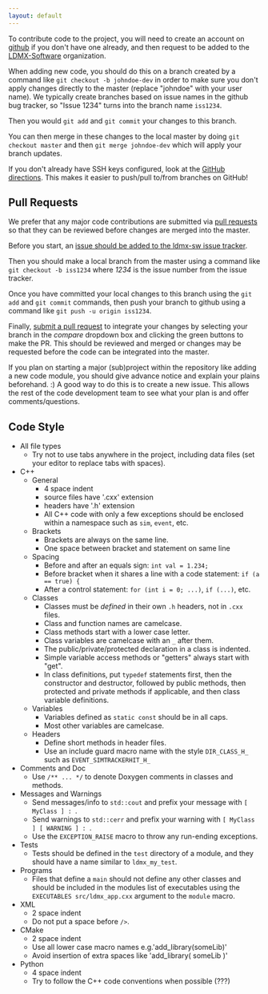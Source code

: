 ```yaml
---
layout: default
---
```


To contribute code to the project, you will need to create an account on [github](https://github.com/) if you don't have one already, and then request to be added to the [LDMX-Software](https://github.com/orgs/LDMX-Software/) organization.

When adding new code, you should do this on a branch created by a command like `git checkout -b johndoe-dev` in order to make sure you don't apply changes directly to the master (replace "johndoe" with your user name).  We typically create branches based on issue names in the github bug tracker, so "Issue 1234" turns into the branch name `iss1234`.

Then you would `git add` and `git commit` your changes to this branch.

You can then merge in these changes to the local master by doing `git checkout master` and then `git merge johndoe-dev` which will apply your branch updates.

If you don't already have SSH keys configured, look at the [GitHub directions](https://help.github.com/en/github/authenticating-to-github/generating-a-new-ssh-key-and-adding-it-to-the-ssh-agent). This makes it easier to push/pull to/from branches on GitHub!

## Pull Requests

We prefer that any major code contributions are submitted via [pull requests](https://help.github.com/articles/creating-a-pull-request/) so that they can be reviewed before changes are merged into the master.

Before you start, an [issue should be added to the ldmx-sw issue tracker](https://github.com/LDMXAnalysis/ldmx-sw/issues/new).

Then you should make a local branch from the master using a command like `git checkout -b iss1234` where _1234_ is the issue number from the issue tracker.

Once you have committed your local changes to this branch using the `git add` and `git commit` commands, then push your branch to github using a command like `git push -u origin iss1234`.

Finally, [submit a pull request](https://github.com/LDMX-Software/ldmx-sw/compare) to integrate your changes by selecting your branch in the _compare_ dropdown box and clicking the green buttons to make the PR.  This should be reviewed and merged or changes may be requested before the code can be integrated into the master.


If you plan on starting a major (sub)project within the repository like adding a new code module, you should give advance notice and explain your plains beforehand. :) A good way to do this is to create a new issue. This allows the rest of the code development team to see what your plan is and offer comments/questions.

## Code Style
- All file types 
  - Try not to use tabs anywhere in the project, including data files (set your editor to replace tabs with spaces).
- C++
  - General
    - 4 space indent
    - source files have '.cxx' extension
    - headers have '.h' extension
    - All C++ code with only a few exceptions should be enclosed within a namespace such as `sim`, `event`, etc.
  - Brackets
    - Brackets are always on the same line.
    - One space between bracket and statement on same line
  - Spacing
    - Before and after an equals sign: `int val = 1.234;`
    - Before bracket when it shares a line with a code statement: `if (a == true) {`
    - After a control statement: `for (int i = 0; ...)`, `if (...)`, etc.
  - Classes
    - Classes must be _defined_ in their own `.h` headers, not in `.cxx` files.
    - Class and function names are camelcase.
    - Class methods start with a lower case letter.
    - Class variables are camelcase with an `_` after them.
    - The public/private/protected declaration in a class is indented.
    - Simple variable access methods or "getters" always start with "get".
    - In class definitions, put `typedef` statements first, then the constructor and destructor, followed by public methods, then protected and private methods if applicable, and then class variable definitions.
  - Variables
    - Variables defined as `static const` should be in all caps.
    - Most other variables are camelcase.
  - Headers
    - Define short methods in header files.
    - Use an include guard macro name with the style `DIR_CLASS_H_` such as `EVENT_SIMTRACKERHIT_H_`
- Comments and Doc
  - Use `/** ... */` to denote Doxygen comments in classes and methods.
- Messages and Warnings
  - Send messages/info to `std::cout` and prefix your message with `[ MyClass ] : `.
  - Send warnings to `std::cerr` and prefix your warning with `[ MyClass ] [ WARNING ] : `.
  - Use the `EXCEPTION_RAISE` macro to throw any run-ending exceptions.
- Tests
  - Tests should be defined in the `test` directory of a module, and they should have a name similar to `ldmx_my_test`.
- Programs
  - Files that define a `main` should not define any other classes and should be included in the modules list of executables using the `EXECUTABLES src/ldmx_app.cxx` argument to the `module` macro.
- XML
  - 2 space indent
  - Do not put a space before `/>`.
- CMake
  - 2 space indent
  - Use all lower case macro names e.g.'add_library(someLib)'
  - Avoid insertion of extra spaces like 'add_library( someLib )'
- Python
  - 4 space indent
  - Try to follow the C++ code conventions when possible (???)
